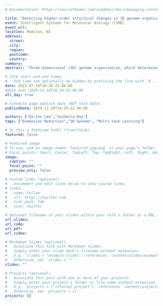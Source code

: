 ```yaml
---
# Documentation: https://sourcethemes.com/academic/docs/managing-content/

title: "Detecting higher-order structural changes in 3D genome organization with multi-task matrix factorization"
event: Intelligent Systems for Molecular Biology (ISMB)
event_url: 
location: Madison, WI 
address:
  street:
  city:
  region:
  postcode:
  country:
summary:
abstract: "Three-dimensional (3D) genome organization, which determines how the DNA is packaged inside the nucleus, has emerged as a key regulatory mechanism of cellular processes. High-throughput chromosomal conformation capture (Hi-C) technologies have enabled the study of 3D genome organization by experimentally measuring interactions among genomic regions in 3D space. Analysis of Hi-C data has revealed higher-order organizational units such as topologically associating domains (TADs). Changes or disruptions to such units have been associated with disease, development, and evolution. Therefore, a key problem is to systematically detect higher-order structural changes across Hi-C datasets from multiple conditions. Existing computational methods either do not model higher-order structural units or only compare pairs of Hi-C datasets. We address these limitations with Tree-Guided Integrated Factorization (TGIF), a new multi-task Non-negative Matrix Factorization (NMF) approach. TGIF models complex relationships among multiple Hi-C datasets as a tree such that closely related Hi-C datasets have similar lower-dimensional representation. TGIF provides a statistically significant set of differential TAD boundaries with higher precision than existing approaches. Application to a cardiomyocyte differentiation timecourse dataset identified time-point specific TAD boundaries overlapping a retrotransposon element previously shown to be important for cell fate specification in humans and apes."

# Talk start and end times.
#   End time can optionally be hidden by prefixing the line with `#`.
date: 2022-07-10T16:20:22-06:00
#date_end: 2019-12-10T16:20:22-06:00
all_day: true

# Schedule page publish date (NOT talk date).
publishDate: 2019-12-10T16:20:22-06:00

authors: ["Da-Inn Lee","Sushmita Roy"]
tags: ["Dimension Reduction","3D Genome", "Multi-task Learning"]

# Is this a featured talk? (true/false)
featured: false

# Featured image
# To use, add an image named `featured.jpg/png` to your page's folder. 
# Focal points: Smart, Center, TopLeft, Top, TopRight, Left, Right, BottomLeft, Bottom, BottomRight.
image:
  caption: ""
  focal_point: ""
  preview_only: false

# Custom links (optional).
#   Uncomment and edit lines below to show custom links.
# links:
# - name: Follow
#   url: https://twitter.com
#   icon_pack: fab
#   icon: twitter

# Optional filename of your slides within your talk's folder or a URL.
url_slides: 
url_code:
url_pdf:
url_video:

# Markdown Slides (optional).
#   Associate this talk with Markdown slides.
#   Simply enter your slide deck's filename without extension.
#   E.g. `slides = "example-slides"` references `content/slides/example-slides.md`.
#   Otherwise, set `slides = ""`.
slides: ""

# Projects (optional).
#   Associate this post with one or more of your projects.
#   Simply enter your project's folder or file name without extension.
#   E.g. `projects = ["internal-project"]` references `content/project/deep-learning/index.md`.
#   Otherwise, set `projects = []`.
projects: []
---
```

